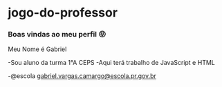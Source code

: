 # jogo-do-professor
### Boas vindas ao meu perfil 😝
Meu Nome é Gabriel

-Sou aluno da turma 1°A CEPS
-Aqui terá trabalho de JavaScript e HTML

-@escola gabriel.vargas.camargo@escola.pr.gov.br
